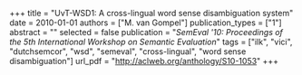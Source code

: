 +++
title = "UvT-WSD1: A cross-lingual word sense disambiguation system"
date = 2010-01-01
authors = ["M. van Gompel"]
publication_types = ["1"]
abstract = ""
selected = false
publication = "*SemEval '10: Proceedings of the 5th International Workshop on Semantic Evaluation*"
tags = ["ilk", "vici", "dutchsemcor", "wsd", "semeval", "cross-lingual", "word sense disambiguation"]
url_pdf = "http://aclweb.org/anthology/S10-1053"
+++

